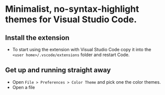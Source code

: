 # Minimalist, no-syntax-highlight themes for Visual Studio Code.

## Install the extension

- To start using the extension with Visual Studio Code copy it into the `<user home>/.vscode/extensions` folder and restart Code.

## Get up and running straight away

- Open `File > Preferences > Color Theme` and pick one the color themes.
- Open a file